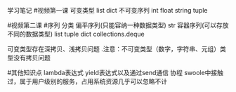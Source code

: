 学习笔记
#视频第一课
可变类型
list dict
不可变序列
int float string tuple

#视频第二课
#序列
分类
偏平序列(只能容纳一种数据类型)
str
容器序列(可以存放不同的数据类型)
list tuple dict collections.deque

可变类型存在深拷贝、浅拷贝问题
.注意：不可变类型（数字，字符串、元组）类型没有拷贝问题

#其他知识点
lambda表达式
yield表达式以及通过send通信
协程 swoole中接触过，属于用户级别的服务，占用系统资源几乎可以忽略不计

